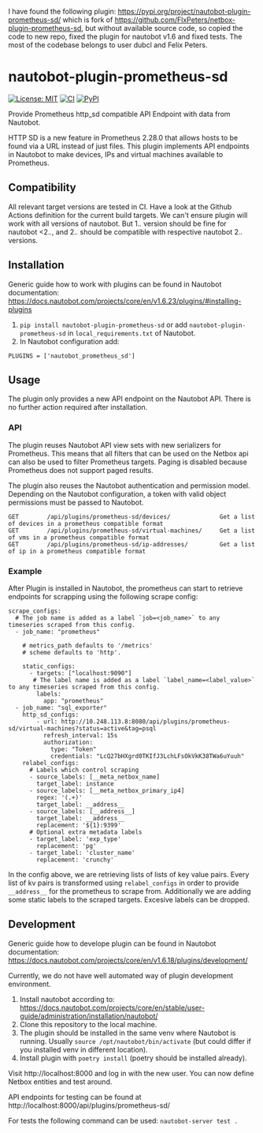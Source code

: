 I have found the following plugin: https://pypi.org/project/nautobot-plugin-prometheus-sd/ which is fork of https://github.com/FlxPeters/netbox-plugin-prometheus-sd, but without available source code, so copied the code to new repo, fixed the plugin for nautobot v1.6 and fixed tests. The most of the codebase belongs to user dubcl and Felix Peters.

# nautobot-plugin-prometheus-sd

[![License: MIT](https://img.shields.io/badge/License-MIT-yellow.svg)](https://opensource.org/licenses/MIT)
[![CI](https://github.com/andrejshapal/nautobot-plugin-prometheus-sd/actions/workflows/ci.yml/badge.svg)](https://github.com/andrejshapal/nautobot-plugin-prometheus-sd/actions/workflows/ci.yml)
[![PyPI](https://img.shields.io/pypi/v/nautobot-prometheus-sd)](https://pypi.org/project/nautobot-prometheus-sd/)

Provide Prometheus http_sd compatible API Endpoint with data from Nautobot.

HTTP SD is a new feature in Prometheus 2.28.0 that allows hosts to be found via a URL instead of just files.
This plugin implements API endpoints in Nautobot to make devices, IPs and virtual machines available to Prometheus.

## Compatibility

All relevant target versions are tested in CI. Have a look at the Github Actions definition for the current build targets.
We can't ensure plugin will work with all versions of nautobot. But 1.*.* version should be fine for nautobot <2.*.*, and 2.*.* should be compatible with respective nautobot 2.*.* versions.

## Installation

Generic guide how to work with plugins can be found in Nautobot documentation: https://docs.nautobot.com/projects/core/en/v1.6.23/plugins/#installing-plugins

1. `pip install nautobot-plugin-prometheus-sd` or add `nautobot-plugin-prometheus-sd` in `local_requirements.txt` of Nautobot.
2. In Nautobot configuration add:
```
PLUGINS = ['nautobot_prometheus_sd']
```

## Usage

The plugin only provides a new API endpoint on the Nautobot API. There is no further action required after installation.

### API

The plugin reuses Nautobot API view sets with new serializers for Prometheus.
This means that all filters that can be used on the Netbox api can also be used to filter Prometheus targets.
Paging is disabled because Prometheus does not support paged results.

The plugin also reuses the Nautobot authentication and permission model.
Depending on the Nautobot configuration, a token with valid object permissions must be passed to Nautobot.

```
GET        /api/plugins/prometheus-sd/devices/              Get a list of devices in a prometheus compatible format
GET        /api/plugins/prometheus-sd/virtual-machines/     Get a list of vms in a prometheus compatible format
GET        /api/plugins/prometheus-sd/ip-addresses/         Get a list of ip in a prometheus compatible format
```

### Example

After Plugin is installed in Nautobot, the prometheus can start to retrieve endpoints for scrapping using the following scrape config:
```
scrape_configs:
  # The job name is added as a label `job=<job_name>` to any timeseries scraped from this config.
  - job_name: "prometheus"

    # metrics_path defaults to '/metrics'
    # scheme defaults to 'http'.

    static_configs:
      - targets: ["localhost:9090"]
       # The label name is added as a label `label_name=<label_value>` to any timeseries scraped from this config.
        labels:
          app: "prometheus"
  - job_name: "sql_exporter"
    http_sd_configs:
        - url: http://10.248.113.8:8080/api/plugins/prometheus-sd/virtual-machines?status=active&tag=psql
          refresh_interval: 15s
          authorization:
            type: "Token"
            credentials: "LcQ27bHXgrd0TKIfJ3LchLFsOkVkK38TWa6uYuuh"
    relabel_configs:
      # Labels which control scraping
      - source_labels: [__meta_netbox_name]
        target_label: instance
      - source_labels: [__meta_netbox_primary_ip4]
        regex: '(.+)'
        target_label: __address__
      - source_labels: [__address__]
        target_label: __address__
        replacement: '${1}:9399'
      # Optional extra metadata labels
      - target_label: 'exp_type'
        replacement: 'pg'
      - target_label: 'cluster_name'
        replacement: 'crunchy'
```
In the config above, we are retrieving lists of lists of key value pairs. Every list of kv pairs is transformed using `relabel_configs` in order to provide `__address__` for the prometheus to scrape from. Additionally we are adding some static labels to the scraped targets. Excesive labels can be dropped.

## Development

Generic guide how to develope plugin can be found in Nautobot documentation: https://docs.nautobot.com/projects/core/en/v1.6.18/plugins/development/

Currently, we do not have well automated way of plugin development environment.

1. Install nautobot according to: https://docs.nautobot.com/projects/core/en/stable/user-guide/administration/installation/nautobot/
2. Clone this repository to the local machine.
3. The plugin should be installed in the same venv where Nautobot is running. Usually `source /opt/nautobot/bin/activate` (but could differ if you installed venv in different location).
4. Install plugin with `poetry install` (poetry should be installed already).

Visit http://localhost:8000 and log in with the new user.
You can now define Netbox entities and test around.

API endpoints for testing can be found at http://localhost:8000/api/plugins/prometheus-sd/

For tests the following command can be used:
`nautobot-server test .`

